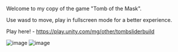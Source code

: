 Welcome to my copy of the game "Tomb of the Mask".

Use wasd to move, play in fullscreen mode for a better experience.

Play here! - https://play.unity.com/mg/other/tombsliderbuild

![image](https://github.com/Arke011/Tomb-slider-cloud/assets/146362737/8783425d-4c85-41ba-89e5-994b69e3cbc7)
![image](https://github.com/Arke011/Tomb-slider-cloud/assets/146362737/1d4da9d2-9074-44e5-bd19-79221ed64c68)

